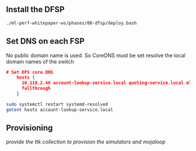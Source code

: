 
## Install the DFSP

```bash
./ml-perf-whitepaper-ws/phases/08-dfsp/deploy.bash
```

## Set DNS on each FSP

No public domain name is used. So CoreDNS must be set resolve the local domain names of the switch

```json
# Set DFS core DNS
    hosts {
      10.110.2.48 account-lookup-service.local quoting-service.local ml-api-adapter.local
      fallthrough
    }
```

```bash
sudo systemctl restart systemd-resolved
getent hosts account-lookup-service.local
```

## Provisioning

*provide the ttk collection to provision the simulators and mojaloop*